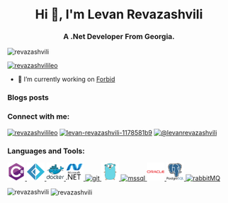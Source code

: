 <h1 align="center">Hi 👋, I'm Levan Revazashvili</h1>
<h3 align="center">A .Net Developer From Georgia.</h3>

<p align="left"> <img src="https://komarev.com/ghpvc/?username=revazashvili&label=Profile%20views&color=0e75b6&style=flat" alt="revazashvili" /> </p>

<p align="left"> <a href="https://twitter.com/revazashvilileo" target="blank"><img src="https://img.shields.io/twitter/follow/revazashvilileo?logo=twitter&style=for-the-badge" alt="revazashvilileo" /></a> </p>

- 🔭 I’m currently working on [Forbid](https://github.com/Revazashvili/Forbid)

### Blogs posts
<!-- BLOG-POST-LIST:START -->
<!-- BLOG-POST-LIST:END -->

<h3 align="left">Connect with me:</h3>
<p align="left">
<a href="https://twitter.com/revazashvilileo" target="blank"><img align="center" src="https://raw.githubusercontent.com/rahuldkjain/github-profile-readme-generator/master/src/images/icons/Social/twitter.svg" alt="revazashvilileo" height="30" width="40" /></a>
<a href="https://linkedin.com/in/levan-revazashvili-1178581b9" target="blank"><img align="center" src="https://raw.githubusercontent.com/rahuldkjain/github-profile-readme-generator/master/src/images/icons/Social/linked-in-alt.svg" alt="levan-revazashvili-1178581b9" height="30" width="40" /></a>
<a href="https://medium.com/@levanrevazashvili" target="blank"><img align="center" src="https://raw.githubusercontent.com/rahuldkjain/github-profile-readme-generator/master/src/images/icons/Social/medium.svg" alt="@levanrevazashvili" height="30" width="40" /></a>
</p>

<h3 align="left">Languages and Tools:</h3>
<p align="left"> <a href="https://www.w3schools.com/cs/" target="_blank"> <img src="https://raw.githubusercontent.com/devicons/devicon/master/icons/csharp/csharp-original.svg" alt="csharp" width="40" height="40"/> <img src="https://raw.githubusercontent.com/devicons/devicon/master/icons/fsharp/fsharp-original.svg" alt="csharp" width="40" height="40"/> </a> <a href="https://www.docker.com/" target="_blank"> <img src="https://raw.githubusercontent.com/devicons/devicon/master/icons/docker/docker-original-wordmark.svg" alt="docker" width="40" height="40"/> </a> <a href="https://dotnet.microsoft.com/" target="_blank"> <img src="https://raw.githubusercontent.com/devicons/devicon/master/icons/dot-net/dot-net-original-wordmark.svg" alt="dotnet" width="40" height="40"/> </a> <a href="https://git-scm.com/" target="_blank"> <img src="https://www.vectorlogo.zone/logos/git-scm/git-scm-icon.svg" alt="git" width="40" height="40"/> </a> <a href="https://golang.org" target="_blank"> <img src="https://raw.githubusercontent.com/devicons/devicon/master/icons/go/go-original.svg" alt="go" width="40" height="40"/> </a> <a href="https://www.microsoft.com/en-us/sql-server" target="_blank"> <img src="https://www.svgrepo.com/show/303229/microsoft-sql-server-logo.svg" alt="mssql" width="40" height="40"/> </a> <a href="https://www.oracle.com/" target="_blank"> <img src="https://raw.githubusercontent.com/devicons/devicon/master/icons/oracle/oracle-original.svg" alt="oracle" width="40" height="40"/> </a> <a href="https://www.postgresql.org" target="_blank"> <img src="https://raw.githubusercontent.com/devicons/devicon/master/icons/postgresql/postgresql-original-wordmark.svg" alt="postgresql" width="40" height="40"/> </a> <a href="https://www.rabbitmq.com" target="_blank"> <img src="https://www.vectorlogo.zone/logos/rabbitmq/rabbitmq-icon.svg" alt="rabbitMQ" width="40" height="40"/> </a> </p>

<p><img align="left" src="https://github-readme-stats.vercel.app/api/top-langs?username=revazashvili&show_icons=true&locale=en&layout=compact" alt="revazashvili" /></p>
<p>&nbsp;<img align="center" src="https://github-readme-stats.vercel.app/api?username=revazashvili&show_icons=true&locale=en" alt="revazashvili" /></p>
